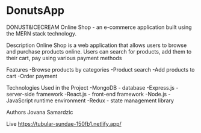 # DonutsApp

DONUST&ICECREAM
Online Shop - an e-commerce application built using the MERN stack technology.

Description
Online Shop is a web application that allows users to browse and purchase products online. Users can search for products, add them to their cart, pay using various payment methods

Features
  -Browse products by categories
  -Product search
  -Add products to cart
  -Order payment
  
  Technologies Used in the Project
   -MongoDB - database
   -Express.js - server-side framework
   -React.js - front-end framework
   -Node.js - JavaScript runtime environment
   -Redux - state management library
   
   Authors
   Jovana Samardzic
   
   Live
   https://tubular-sundae-150fb1.netlify.app/

